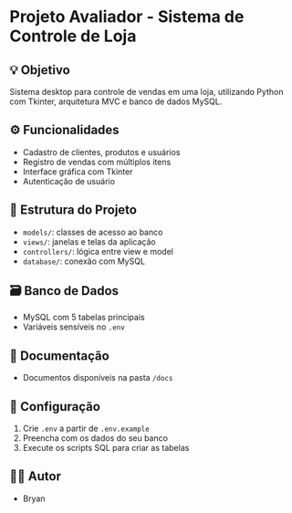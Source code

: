 # Projeto Avaliador - Sistema de Controle de Loja

## 💡 Objetivo
Sistema desktop para controle de vendas em uma loja, utilizando Python com Tkinter, arquitetura MVC e banco de dados MySQL.

## ⚙️ Funcionalidades
- Cadastro de clientes, produtos e usuários
- Registro de vendas com múltiplos itens
- Interface gráfica com Tkinter
- Autenticação de usuário

## 🧱 Estrutura do Projeto
- `models/`: classes de acesso ao banco
- `views/`: janelas e telas da aplicação
- `controllers/`: lógica entre view e model
- `database/`: conexão com MySQL

## 🗃 Banco de Dados
- MySQL com 5 tabelas principais
- Variáveis sensíveis no `.env`

## 📝 Documentação
- Documentos disponíveis na pasta `/docs`

## 🔐 Configuração
1. Crie `.env` a partir de `.env.example`
2. Preencha com os dados do seu banco
3. Execute os scripts SQL para criar as tabelas

## 👨‍💻 Autor
- Bryan 
